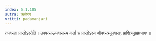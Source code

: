 ```yaml
---
index: 5.1.105
sutra: ऋतोरण्
vritti: padamanjari
---
```


 तपवस्ता प्राप्तोऽस्तेति। उपवत्साऊपवासस्य कर्ता स प्राप्तोऽस्य औपवस्त्रमूपवासः, प्राशित्रमुब्रह्मभागः ॥